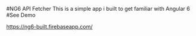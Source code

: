 #NG6 API Fetcher
This is a simple app i built to get familiar with Angular 6
#See Demo 

https://ng6-built.firebaseapp.com/